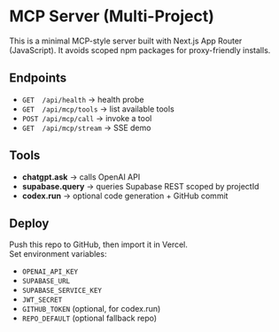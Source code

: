 # MCP Server (Multi-Project)

This is a minimal MCP-style server built with Next.js App Router (JavaScript). 
It avoids scoped npm packages for proxy-friendly installs.

## Endpoints
- `GET  /api/health` → health probe
- `GET  /api/mcp/tools` → list available tools
- `POST /api/mcp/call` → invoke a tool
- `GET  /api/mcp/stream` → SSE demo

## Tools
- **chatgpt.ask** → calls OpenAI API
- **supabase.query** → queries Supabase REST scoped by projectId
- **codex.run** → optional code generation + GitHub commit

## Deploy
Push this repo to GitHub, then import it in Vercel.  
Set environment variables:
- `OPENAI_API_KEY`
- `SUPABASE_URL`
- `SUPABASE_SERVICE_KEY`
- `JWT_SECRET`
- `GITHUB_TOKEN` (optional, for codex.run)
- `REPO_DEFAULT` (optional fallback repo)
